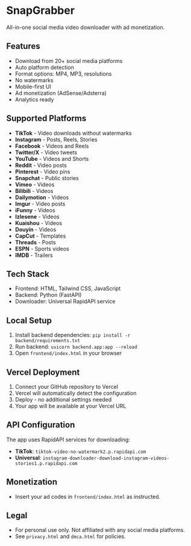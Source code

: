 # SnapGrabber

All-in-one social media video downloader with ad monetization.

## Features
- Download from 20+ social media platforms
- Auto platform detection
- Format options: MP4, MP3, resolutions
- No watermarks
- Mobile-first UI
- Ad monetization (AdSense/Adsterra)
- Analytics ready

## Supported Platforms
- **TikTok** - Video downloads without watermarks
- **Instagram** - Posts, Reels, Stories
- **Facebook** - Videos and Reels
- **Twitter/X** - Video tweets
- **YouTube** - Videos and Shorts
- **Reddit** - Video posts
- **Pinterest** - Video pins
- **Snapchat** - Public stories
- **Vimeo** - Videos
- **Bilibili** - Videos
- **Dailymotion** - Videos
- **Imgur** - Video posts
- **iFunny** - Videos
- **Izlesene** - Videos
- **Kuaishou** - Videos
- **Douyin** - Videos
- **CapCut** - Templates
- **Threads** - Posts
- **ESPN** - Sports videos
- **IMDB** - Trailers

## Tech Stack
- Frontend: HTML, Tailwind CSS, JavaScript
- Backend: Python (FastAPI)
- Downloader: Universal RapidAPI service

## Local Setup
1. Install backend dependencies: `pip install -r backend/requirements.txt`
2. Run backend: `uvicorn backend.app:app --reload`
3. Open `frontend/index.html` in your browser

## Vercel Deployment
1. Connect your GitHub repository to Vercel
2. Vercel will automatically detect the configuration
3. Deploy - no additional settings needed
4. Your app will be available at your Vercel URL

## API Configuration
The app uses RapidAPI services for downloading:
- **TikTok**: `tiktok-video-no-watermark2.p.rapidapi.com`
- **Universal**: `instagram-downloader-download-instagram-videos-stories1.p.rapidapi.com`

## Monetization
- Insert your ad codes in `frontend/index.html` as instructed.

## Legal
- For personal use only. Not affiliated with any social media platforms.
- See `privacy.html` and `dmca.html` for policies. 